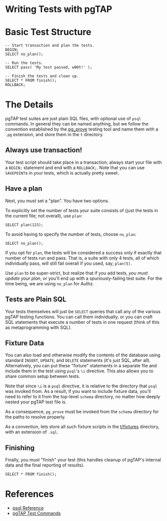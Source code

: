 Writing Tests with pgTAP
========================

# Basic Test Structure

```
-- Start transaction and plan the tests.
BEGIN;
SELECT no_plan();

-- Run the tests.
SELECT pass( 'My test passed, w00t!' );

-- Finish the tests and clean up.
SELECT * FROM finish();
ROLLBACK;
```

# The Details

pgTAP test suites are just plain SQL files, with optional use of
`psql` commands.  In general they can be named anything, but we follow
the convention established by the [pg_prove][] testing tool and name
them with a `.pg` extension, and store them in the `t` directory.


## Always use transaction!

Your test script should take place in a transaction; always start your
file with a `BEGIN;` statement and end with a `ROLLBACK;`.  Note that
you can use `SAVEPOINT`s in your tests, which is actually pretty
sweet.

## Have a plan

Next, you must set a "plan".  You have two options.

To explicitly set the number of tests your suite consists of (just the
tests in the current file; not overall), use `plan`:

```
SELECT plan(123);
```

To avoid having to specify the number of tests, choose `no_plan`:

```
SELECT no_plan();
```

If you opt for `plan`, the tests will be considered a success only if
exactly that number of tests run and pass.  That is, a suite with only
4 tests, all of which individually pass, will still fail overall if
you used, say, `plan(5)`.

Use `plan` to be super-strict, but realize that if you add tests, _you
must update your plan_, or you'll end up with a spuriously-failing
test suite.  For the time being, we are using `no_plan` for Authz.

## Tests are Plain SQL

Your tests themselves will just be `SELECT` queries that call any of
the various pgTAP testing functions.  You can call them individually,
or you can craft SQL statements that execute a number of tests in one
request (think of this as metaprogramming with SQL).

## Fixture Data

You can also load and otherwise modify the contents of the database
using standard `INSERT`, `UPDATE`, and `DELETE` statements (it's just
SQL, after all).  Alternatively, you can put these "fixture"
statements in a separate file and include them in the test using
`psql`'s `\i` directive.  This also allows you to share common setup
between tests.

Note that since `\i` is a `psql` directive, it is relative to the
directory that `psql` was invoked from.  As a result, if you want to
include fixture data, you'll need to refer to it from the top-level
`schema` directory, no matter how deeply nested your pgTAP test file
is.

As a consequence, `pg_prove` must be invoked from the `schema`
directory for the paths to resolve properly.

As a convention, lets store all such fixture scripts in the
[t/fixtures](../t/fixtures) directory, with an extension of `.sql`.

## Finishing

Finally, you must "finish" your test (this handles cleanup of pgTAP's
internal data and the final reporting of results).

```
SELECT * FROM finish();
```

# References

* [psql Reference](http://www.postgresql.org/docs/current/static/app-psql.html)
* [pgTAP Test Commands](http://pgtap.org/documentation.html)

[pg_prove]:http://pgtap.org/pg_prove.html
